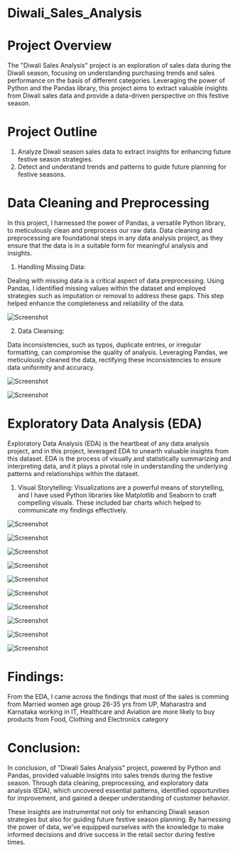 # Diwali_Sales_Analysis

# Project Overview

The "Diwali Sales Analysis" project is an exploration of sales data during the Diwali season, focusing on understanding purchasing trends and sales performance on the basis of different categories. Leveraging the power of Python and the Pandas library, this project aims to extract valuable insights from Diwali sales data and provide a data-driven perspective on this festive season.

# Project Outline

1. Analyze Diwali season sales data to extract insights for enhancing future festive season strategies.
2. Detect and understand trends and patterns to guide future planning for festive seasons.

# Data Cleaning and Preprocessing

In this project, I harnessed the power of Pandas, a versatile Python library, to meticulously clean and preprocess our raw data. Data cleaning and preprocessing are foundational steps in any data analysis project, as they ensure that the data is in a suitable form for meaningful analysis and insights.


1. Handling Missing Data:

Dealing with missing data is a critical aspect of data preprocessing. Using Pandas, I identified missing values within the dataset and employed strategies such as imputation or removal to address these gaps. This step helped enhance the completeness and reliability of the data.

![Screenshot](Screenshot1.PNG)

2. Data Cleansing:

Data inconsistencies, such as typos, duplicate entries, or irregular formatting, can compromise the quality of analysis. Leveraging Pandas, we meticulously cleaned the data, rectifying these inconsistencies to ensure data uniformity and accuracy.

![Screenshot](Screenshot2.PNG)

![Screenshot](Screenshot3.PNG)

# Exploratory Data Analysis (EDA)

Exploratory Data Analysis (EDA) is the heartbeat of any data analysis project, and in this project, leveraged EDA to unearth valuable insights from this dataset. EDA is the process of visually and statistically summarizing and interpreting data, and it plays a pivotal role in understanding the underlying patterns and relationships within the dataset.

1. Visual Storytelling:
Visualizations are a powerful means of storytelling, and I have used Python libraries like Matplotlib and Seaborn to craft compelling visuals. These included bar charts which helped to communicate my findings effectively.

![Screenshot](Screenshot4.PNG)

![Screenshot](Screenshot5.PNG)

![Screenshot](Screenshot6.PNG)

![Screenshot](Screenshot7.PNG)

![Screenshot](Screenshot8.PNG)

![Screenshot](Screenshot9.PNG)

![Screenshot](Screenshot10.PNG)

![Screenshot](Screenshot11.PNG)

![Screenshot](Screenshot12.PNG)

![Screenshot](Screenshot13.PNG)


# Findings:

From the EDA, I came across the findings that most of the sales is comming from 
Married women age group 26-35 yrs from UP,  Maharastra and Karnataka working in IT, Healthcare and Aviation are more likely to buy products from Food, Clothing and Electronics category


# Conclusion:

In conclusion, of "Diwali Sales Analysis" project, powered by Python and Pandas, provided valuable insights into sales trends during the festive season. Through data cleaning, preprocessing, and exploratory data analysis (EDA), which uncovered essential patterns, identified opportunities for improvement, and gained a deeper understanding of customer behavior.

These insights are instrumental not only for enhancing Diwali season strategies but also for guiding future festive season planning. By harnessing the power of data, we've equipped ourselves with the knowledge to make informed decisions and drive success in the retail sector during festive times.
